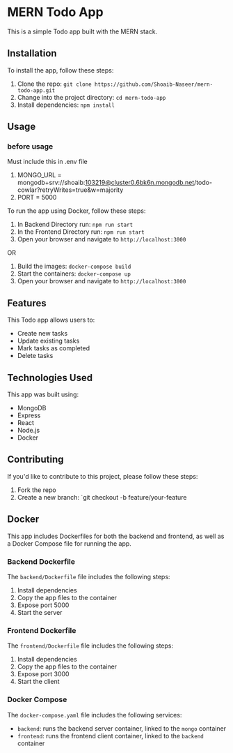 # MERN Todo App

This is a simple Todo app built with the MERN stack.

## Installation

To install the app, follow these steps:

1. Clone the repo: `git clone https://github.com/Shoaib-Naseer/mern-todo-app.git`
2. Change into the project directory: `cd mern-todo-app`
3. Install dependencies: `npm install`

## Usage

### before usage

Must include this in .env file

1. MONGO_URL = mongodb+srv://shoaib:103219@cluster0.6bk6n.mongodb.net/todo-cowlar?retryWrites=true&w=majority
2. PORT = 5000

To run the app using Docker, follow these steps:

1. In Backend Directory run: `npm run start`
2. In the Frontend Directory run: `npm run start`
3. Open your browser and navigate to `http://localhost:3000`

OR

1. Build the images: `docker-compose build`
2. Start the containers: `docker-compose up`
3. Open your browser and navigate to `http://localhost:3000`

## Features

This Todo app allows users to:

- Create new tasks
- Update existing tasks
- Mark tasks as completed
- Delete tasks

## Technologies Used

This app was built using:

- MongoDB
- Express
- React
- Node.js
- Docker

## Contributing

If you'd like to contribute to this project, please follow these steps:

1. Fork the repo
2. Create a new branch: `git checkout -b feature/your-feature

## Docker

This app includes Dockerfiles for both the backend and frontend, as well as a Docker Compose file for running the app.

### Backend Dockerfile

The `backend/Dockerfile` file includes the following steps:

1. Install dependencies
2. Copy the app files to the container
3. Expose port 5000
4. Start the server

### Frontend Dockerfile

The `frontend/Dockerfile` file includes the following steps:

1. Install dependencies
2. Copy the app files to the container
3. Expose port 3000
4. Start the client

### Docker Compose

The `docker-compose.yaml` file includes the following services:

- `backend`: runs the backend server container, linked to the `mongo` container
- `frontend`: runs the frontend client container, linked to the `backend` container
